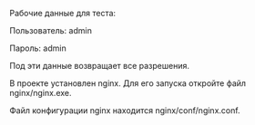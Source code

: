 Рабочие данные для теста:

Пользователь: admin

Пароль: admin

Под эти данные возвращает все разрешения.

В проекте установлен nginx. Для его запуска откройте файл nginx/nginx.exe.

Файл конфигурации nginx находится nginx/conf/nginx.conf.